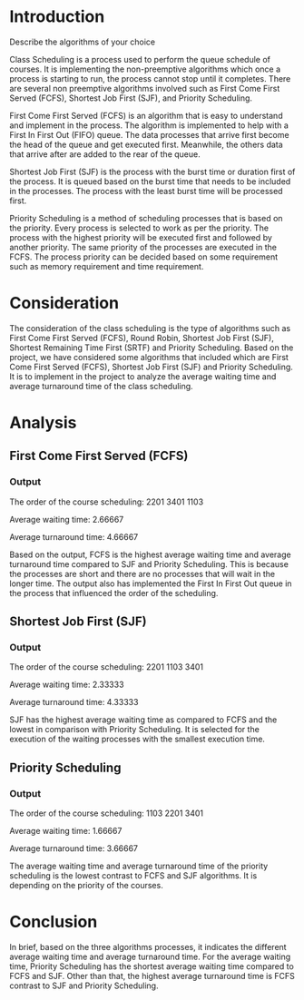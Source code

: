 # Introduction

Describe the algorithms of your choice

Class Scheduling is a process used to perform the queue schedule of courses. It is implementing the non-preemptive algorithms which once a process is starting to run, the process cannot stop until it completes. There are several non preemptive algorithms involved such as First Come First Served (FCFS), Shortest Job First (SJF), and Priority Scheduling. 

First Come First Served (FCFS) is an algorithm that is easy to understand and implement in the process. The algorithm is implemented to help with a First In First Out (FIFO) queue. The data processes that arrive first become the head of the queue and get executed first. Meanwhile, the others data that arrive after are added to the rear of the queue. 

Shortest Job First (SJF) is the process with the burst time or duration first of the process. It is queued based on the burst time that needs to be included in the processes. The process with the least burst time will be processed first.     

Priority Scheduling is a method of scheduling processes that is based on the priority. Every process is selected to work as per the priority. The process with the highest priority will be executed first and followed by another priority. The same priority of the processes are executed in the FCFS. The process priority can be decided based on some requirement such as memory requirement and time requirement. 



# Consideration

The consideration of the class scheduling is the type of algorithms such as First Come First Served (FCFS), Round Robin, Shortest Job First (SJF), Shortest Remaining Time First (SRTF) and Priority Scheduling. Based on the project, we have considered some algorithms that included which are First Come First Served (FCFS), Shortest Job First (SJF) and Priority Scheduling. It is to implement in the project to analyze the average waiting time and average turnaround time of the class scheduling. 

# Analysis

## First Come First Served (FCFS)
### Output
The order of the course scheduling:
2201
3401
1103

Average waiting time: 2.66667

Average turnaround time: 4.66667

Based on the output, FCFS is the highest average waiting time and average turnaround time compared to SJF and Priority Scheduling. This is because the processes are short and there are no processes that will wait in the longer time. The output also has implemented the First In First Out queue in the process that influenced the order of the scheduling. 

## Shortest Job First (SJF)

### Output
The order of the course scheduling:
2201
1103
3401

Average waiting time: 2.33333

Average turnaround time: 4.33333

SJF has the highest average waiting time as compared to FCFS and the lowest in comparison with Priority Scheduling. It is selected for the execution of the waiting processes with the smallest execution time.

## Priority Scheduling 

### Output
The order of the course scheduling:
1103
2201
3401

Average waiting time: 1.66667

Average turnaround time: 3.66667

The average waiting time and average turnaround time of the priority scheduling is the lowest contrast to FCFS and SJF algorithms. It is depending on the priority of the courses.

# Conclusion

In brief, based on the three algorithms processes, it indicates the different average waiting time and average turnaround time. For the average waiting time, Priority Scheduling has the shortest average waiting time compared to FCFS and SJF. Other than that, the highest average turnaround time is FCFS contrast to SJF and Priority Scheduling. 



